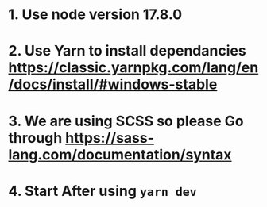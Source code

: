 # 1. Use node version 17.8.0
# 2. Use Yarn to install dependancies https://classic.yarnpkg.com/lang/en/docs/install/#windows-stable
# 3. We are using SCSS so please Go through https://sass-lang.com/documentation/syntax
# 4. Start After using `yarn dev`
